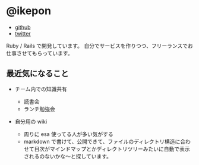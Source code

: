 # @ikepon

* [github](https://github.com/ikepon)
* [twitter](https://twitter.com/ikepon_rb)

Ruby / Rails で開発しています。
自分でサービスを作りつつ、フリーランスでお仕事させてもらっています。

## 最近気になること

* チーム内での知識共有
  * 読書会
  * ランチ勉強会

* 自分用の wiki
  * 周りに esa 使ってる人が多い気がする
  * markdown で書けて、公開できて、ファイルのディレクトリ構造に合わせて目次がマインドマップとかディレクトリツリーみたいに自動で表示されるのないかな〜と探しています。
